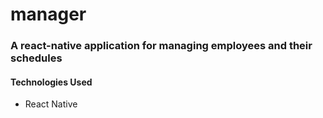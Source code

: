 # manager
### A react-native application for managing employees and their schedules

#### Technologies Used
- React Native
